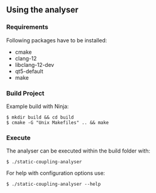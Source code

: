 ## Using the analyser
### Requirements
Following packages have to be installed:
- cmake
- clang-12
- libclang-12-dev
- qt5-default
- make
### Build Project
Example build with Ninja:

    $ mkdir build && cd build
    $ cmake -G "Unix Makefiles" .. && make
### Execute
The analyser can be executed within the build folder with:

    $ ./static-coupling-analyser

For help with configuration options use:

    $ ./static-coupling-analyser --help
